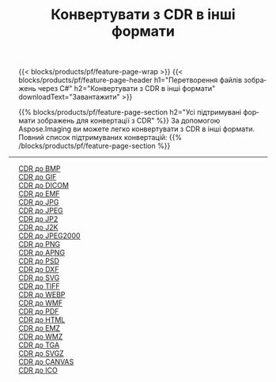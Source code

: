 ﻿---
title: Конвертувати з CDR в інші формати 
weight: 3920
url: /uk/java/conversion/from/cdr 
lang: uk
langdirlevel: 2
locales: zh-hans,ja,it,ru,de,es,fr,nl,id,lt,pl,pt,vi,tr,ko,zh-hant,ar,hi,th,sv,cs,uk,he
description: За допомогою Aspose.Imaging ви можете легко конвертувати з CDR в інші формати
---

{{< blocks/products/pf/feature-page-wrap >}}
{{< blocks/products/pf/feature-page-header h1="Перетворення файлів зображень через C#" h2="Конвертувати з CDR в інші формати" downloadText="Завантажити" >}}


{{% blocks/products/pf/feature-page-section  h2="Усі підтримувані формати зображень для конвертації з CDR" %}}
За допомогою Aspose.Imaging ви можете легко конвертувати з CDR в інші формати.
<br/>
Повний список підтримуваних конвертацій:
{{% /blocks/products/pf/feature-page-section %}}
<div class="container-fluid productfamilypage bg-gray">
    <div class="convertypes bg-gray agp-content section">
        <div class="container">
		<hr style="margin-left:-20px;"/>
		<div class="row other-converters">
		    <div class='col-md-2 other-converter remove-lp remove-rp'><a href="/imaging/uk/java/conversion/cdr-to-bmp" >CDR до BMP</a></div><div class='col-md-2 other-converter remove-lp remove-rp'><a href="/imaging/uk/java/conversion/cdr-to-gif" >CDR до GIF</a></div><div class='col-md-2 other-converter remove-lp remove-rp'><a href="/imaging/uk/java/conversion/cdr-to-dicom" >CDR до DICOM</a></div><div class='col-md-2 other-converter remove-lp remove-rp'><a href="/imaging/uk/java/conversion/cdr-to-emf" >CDR до EMF</a></div><div class='col-md-2 other-converter remove-lp remove-rp'><a href="/imaging/uk/java/conversion/cdr-to-jpg" >CDR до JPG</a></div><div class='col-md-2 other-converter remove-lp remove-rp'><a href="/imaging/uk/java/conversion/cdr-to-jpeg" >CDR до JPEG</a></div><div class='col-md-2 other-converter remove-lp remove-rp'><a href="/imaging/uk/java/conversion/cdr-to-jp2" >CDR до JP2</a></div><div class='col-md-2 other-converter remove-lp remove-rp'><a href="/imaging/uk/java/conversion/cdr-to-j2k" >CDR до J2K</a></div><div class='col-md-2 other-converter remove-lp remove-rp'><a href="/imaging/uk/java/conversion/cdr-to-jpeg2000" >CDR до JPEG2000</a></div><div class='col-md-2 other-converter remove-lp remove-rp'><a href="/imaging/uk/java/conversion/cdr-to-png" >CDR до PNG</a></div><div class='col-md-2 other-converter remove-lp remove-rp'><a href="/imaging/uk/java/conversion/cdr-to-apng" >CDR до APNG</a></div><div class='col-md-2 other-converter remove-lp remove-rp'><a href="/imaging/uk/java/conversion/cdr-to-psd" >CDR до PSD</a></div><div class='col-md-2 other-converter remove-lp remove-rp'><a href="/imaging/uk/java/conversion/cdr-to-dxf" >CDR до DXF</a></div><div class='col-md-2 other-converter remove-lp remove-rp'><a href="/imaging/uk/java/conversion/cdr-to-svg" >CDR до SVG</a></div><div class='col-md-2 other-converter remove-lp remove-rp'><a href="/imaging/uk/java/conversion/cdr-to-tiff" >CDR до TIFF</a></div><div class='col-md-2 other-converter remove-lp remove-rp'><a href="/imaging/uk/java/conversion/cdr-to-webp" >CDR до WEBP</a></div><div class='col-md-2 other-converter remove-lp remove-rp'><a href="/imaging/uk/java/conversion/cdr-to-wmf" >CDR до WMF</a></div><div class='col-md-2 other-converter remove-lp remove-rp'><a href="/imaging/uk/java/conversion/cdr-to-pdf" >CDR до PDF</a></div><div class='col-md-2 other-converter remove-lp remove-rp'><a href="/imaging/uk/java/conversion/cdr-to-html" >CDR до HTML</a></div><div class='col-md-2 other-converter remove-lp remove-rp'><a href="/imaging/uk/java/conversion/cdr-to-emz" >CDR до EMZ</a></div><div class='col-md-2 other-converter remove-lp remove-rp'><a href="/imaging/uk/java/conversion/cdr-to-wmz" >CDR до WMZ</a></div><div class='col-md-2 other-converter remove-lp remove-rp'><a href="/imaging/uk/java/conversion/cdr-to-tga" >CDR до TGA</a></div><div class='col-md-2 other-converter remove-lp remove-rp'><a href="/imaging/uk/java/conversion/cdr-to-svgz" >CDR до SVGZ</a></div><div class='col-md-2 other-converter remove-lp remove-rp'><a href="/imaging/uk/java/conversion/cdr-to-canvas" >CDR до CANVAS</a></div><div class='col-md-2 other-converter remove-lp remove-rp'><a href="/imaging/uk/java/conversion/cdr-to-ico" >CDR до ICO</a></div>
                </div>
        </div>
    </div>
</div>
<br/>

